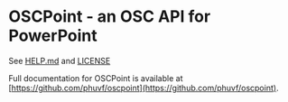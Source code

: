 # OSCPoint - an OSC API for PowerPoint

See [HELP.md](./companion/HELP.md) and [LICENSE](./LICENSE)

Full documentation for OSCPoint is available at [https://github.com/phuvf/oscpoint](https://github.com/phuvf/oscpoint).

